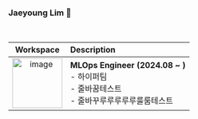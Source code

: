 ### Jaeyoung Lim 🧸

<br>

| Workspace | Description |
| :-----: | :----- |
|<img width="100" alt="image" src="https://github.com/user-attachments/assets/ae423166-7b9c-4b0c-b244-3b853c916e72" /> | **MLOps Engineer (2024.08 ~ )** <br> - 하이퍼팀 <br> - 줄바꿈테스트 <br> - 줄바꾸루루루루루룰룸테스트 |
